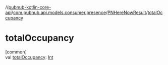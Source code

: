 //[pubnub-kotlin-core-api](../../../index.md)/[com.pubnub.api.models.consumer.presence](../index.md)/[PNHereNowResult](index.md)/[totalOccupancy](total-occupancy.md)

# totalOccupancy

[common]\
val [totalOccupancy](total-occupancy.md): [Int](https://kotlinlang.org/api/latest/jvm/stdlib/kotlin-stdlib/kotlin/-int/index.html)
